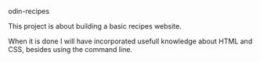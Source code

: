 odin-recipes

This project is about building a basic recipes website.

When it is done I will have incorporated usefull knowledge 
about HTML and CSS, besides using the command line.
